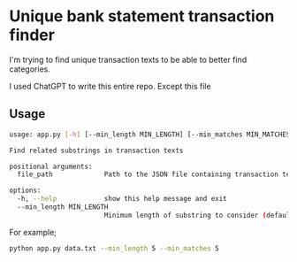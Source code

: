 # Unique bank statement transaction finder

I'm trying to find unique transaction texts to be able to better find categories. 

I used ChatGPT to write this entire repo. Except this file

## Usage 

```bash
usage: app.py [-h] [--min_length MIN_LENGTH] [--min_matches MIN_MATCHES] file_path

Find related substrings in transaction texts

positional arguments:
  file_path             Path to the JSON file containing transaction texts

options:
  -h, --help            show this help message and exit
  --min_length MIN_LENGTH
                        Minimum length of substring to consider (default: 3)
```

For example;
```bash
python app.py data.txt --min_length 5 --min_matches 5
```
